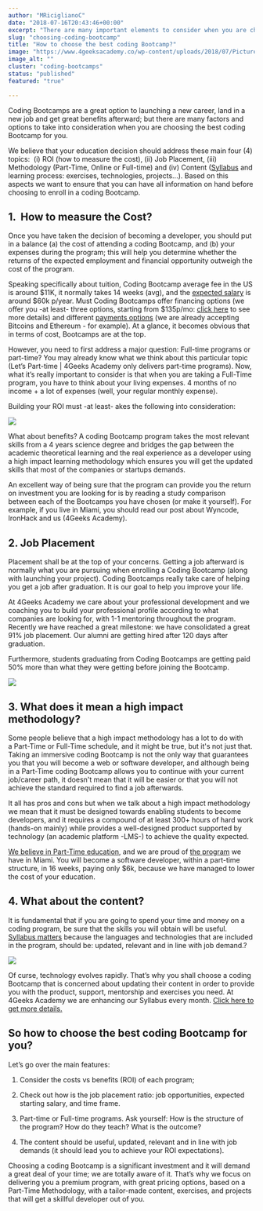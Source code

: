 ```yaml
---
author: "MRiciglianoC"
date: "2018-07-16T20:43:46+00:00"
excerpt: "There are many important elements to consider when you are choosing the best coding Bootcamp for you. We believe that you should address these four questions."
slug: "choosing-coding-bootcamp"
title: "How to choose the best coding Bootcamp?"
image: "https://www.4geeksacademy.co/wp-content/uploads/2018/07/Picture-Post-1.png"
image_alt: ""
cluster: "coding-bootcamps"
status: "published"
featured: "true"

---
```


Coding Bootcamps are a great option to launching a new career, land in a new job and get great benefits afterward; but there are many factors and options to take into consideration when you are choosing the best coding Bootcamp for you.

We believe that your education decision should address these main four (4) topics:  (i) ROI (how to measure the cost), (ii) Job Placement, (iii) Methodology (Part-Time, Online or Full-time) and (iv) Content ([Syllabus](/wp-content/uploads/2017/09/4GEEKS-ACADEMY-Syllabus-Program-Details.pdf) and learning process: exercises, technologies, projects...). Based on this aspects we want to ensure that you can have all information on hand before choosing to enroll in a coding Bootcamp.


## 1.  How to measure the Cost?


Once you have taken the decision of becoming a developer, you should put in a balance (a) the cost of attending a coding Bootcamp, and (b) your expenses during the program; this will help you determine whether the returns of the expected employment and financial opportunity outweigh the cost of the program.

Speaking specifically about tuition, Coding Bootcamp average fee in the US is around $11K, it normally takes 14 weeks (avg), and the [expected salary](/pay-tuition-4geeks-2/) is around $60k p/year. Must Coding Bootcamps offer financing options (we offer you -at least- three options, starting from $135p/mo: [click here](/wp-content/uploads/2017/10/4GA-Payment-Guidebook-2.pdf) to see more details) and different [payments options](/pay-tuition-4geeks/) (we are already accepting Bitcoins and Ethereum - for example). At a glance, it becomes obvious that in terms of cost, Bootcamps are at the top.

However, you need to first address a major question: Full-time programs or part-time? You may already know what we think about this particular topic (Let’s Part-time | 4Geeks Academy only delivers part-time programs). Now, what it’s really important to consider is that when you are taking a Full-Time program, you have to think about your living expenses. 4 months of no income + a lot of expenses (well, your regular monthly expense).

Building your ROI must -at least- akes the following into consideration:

![](/wp-content/uploads/2018/07/Screen-Shot-2018-07-16-at-3.51.05-PM-300x183.png)



What about benefits? A coding Bootcamp program takes the most relevant skills from a 4 years science degree and bridges the gap between the academic theoretical learning and the real experience as a developer using a high impact learning methodology which ensures you will get the updated skills that most of the companies or startups demands.

An excellent way of being sure that the program can provide you the return on investment you are looking for is by reading a study comparison between each of the Bootcamps you have chosen (or make it yourself). For example, if you live in Miami, you should read our post about Wyncode, IronHack and us (4Geeks Academy).


## 2. Job Placement


Placement shall be at the top of your concerns. Getting a job afterward is normally what you are pursuing when enrolling a Coding Bootcamp (along with launching your project). Coding Bootcamps really take care of helping you get a job after graduation. It is our goal to help you improve your life. 

At 4Geeks Academy we care about your professional development and we coaching you to build your professional profile according to what companies are looking for, with 1-1 mentoring throughout the program. Recently we have reached a great milestone: we have consolidated a great 91% job placement. Our alumni are getting hired after 120 days after graduation. 

Furthermore, students graduating from Coding Bootcamps are getting paid 50% more than what they were getting before joining the Bootcamp.

![](/wp-content/uploads/2018/07/Mesa-de-trabajo-8-copia-2-1-1-300x300.jpg)


## 3. What does it mean a high impact methodology?


Some people believe that a high impact methodology has a lot to do with a Part-Time or Full-Time schedule, and it might be true, but it's not just that. Taking an immersive coding Bootcamp is not the only way that guarantees you that you will become a web or software developer, and although being in a Part-Time coding Bootcamp allows you to continue with your current job/career path, it doesn't mean that it will be easier or that you will not achieve the standard required to find a job afterwards. 

It all has pros and cons but when we talk about a high impact methodology we mean that it must be designed towards enabling students to become developers, and it requires a compound of at least 300+ hours of hard work (hands-on mainly) while provides a well-designed product supported by technology (an academic platform -LMS-) to achieve the quality expected.

[We believe in Part-Time education](/truth-behind-part-time-education/), and we are proud of [the program](/the-program/) we have in Miami. You will become a software developer, within a part-time structure, in 16 weeks, paying only $6k, because we have managed to lower the cost of your education.


## 4. What about the content?


It is fundamental that if you are going to spend your time and money on a coding program, be sure that the skills you will obtain will be useful. [Syllabus matters](/coding-bootcamp-syllabus-matters/) because the languages and technologies that are included in the program, should be: updated, relevant and in line with job demand.?

![](/wp-content/uploads/2018/07/Screen-Shot-2018-07-16-at-3.57.15-PM-300x209.png)

Of curse, technology evolves rapidly. That’s why you shall choose a coding Bootcamp that is concerned about updating their content in order to provide you with the product, support, mentorship and exercises you need. At 4Geeks Academy we are enhancing our Syllabus every month. [Click here to get more details.](/wp-content/uploads/2017/09/4GEEKS-ACADEMY-Syllabus-Program-Details.pdf)


## So how to choose the best coding Bootcamp for you?


Let’s go over the main features:



 	
  1. Consider the costs vs benefits (ROI) of each program; 

 	
  2. Check out how is the job placement ratio: job opportunities, expected starting salary, and time frame.

 	
  3. Part-time or Full-time programs. Ask yourself: How is the structure of the program? How do they teach? What is the outcome?

 	
  4. The content should be useful, updated, relevant and in line with job demands (it should lead you to achieve your ROI expectations).


Choosing a coding Bootcamp is a significant investment and it will demand a great deal of your time; we are totally aware of it. That’s why we focus on delivering you a premium program, with great pricing options, based on a Part-Time Methodology, with a tailor-made content, exercises, and projects that will get a skillful developer out of you. 
